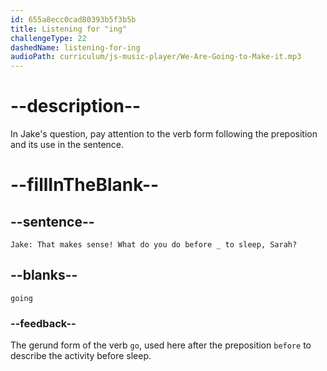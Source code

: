 ```yaml
---
id: 655a8ecc0cad80393b5f3b5b
title: Listening for "ing"
challengeType: 22
dashedName: listening-for-ing
audioPath: curriculum/js-music-player/We-Are-Going-to-Make-it.mp3
---
```


<!--
AUDIO REFERENCE: 
Jake: That makes sense! What do you do before going to sleep, Sarah?
-->

# --description--

In Jake's question, pay attention to the verb form following the preposition and its use in the sentence.

# --fillInTheBlank--

## --sentence--

`Jake: That makes sense! What do you do before _ to sleep, Sarah?`

## --blanks--

`going`

### --feedback--

The gerund form of the verb `go`, used here after the preposition `before` to describe the activity before sleep.

